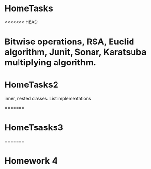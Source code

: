 # HomeTasks
<<<<<<< HEAD

Bitwise operations, RSA, Euclid algorithm, Junit, Sonar, Karatsuba multiplying algorithm.
=======
# HomeTasks2
inner, nested classes. List implementations

=======

# HomeTsasks3
=======
# Homework 4
